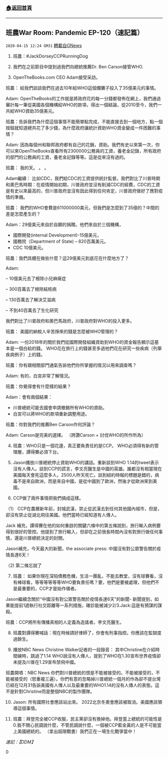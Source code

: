 ###  [:house:返回首頁](https://github.com/ourhimalayas/txt)
---

## 班農War Room: Pandemic EP-120（速記篇）
`2020-04-15 12:24 GM31` [轉載自GNews](https://gnews.org/zh-hant/173762/)

1. 班農：#JackDorseyCCPRunningDog

2. 我們在之前節目中提到過我們向總統推薦Dr. Ben Carson接管WHO.

3. OpenTheBooks.com CEO Adam接受采訪。

班農： 給我們談談我們在過去10年給WHO這個爛攤子投入了35億美元的事情。

Adam: OpenTheBooks的工作就是將政府花的每一分錢都發佈在網上，我們通過審計每一筆從美國各個機構給WHO的款項，得出一個結論，從2010至今，我們一共給WHO資助35億美元。

班農：告訴我們為什麼這個事情不能簡單點完成，不能直接去到一個地方，點一個按鈕就知道總共花了多少錢，為什麼政府讓統計資助WHO資金變成一件困難的事情？

Adam: 因為每個州和聯邦政府都有自己的花銷，資助。我們有史以來第一次，你可以來OpenTheBooks查看所有2300000公務員的工資，養老金記錄，所有政府的部門的公務員的工資，養老金記錄等等。這是從來沒有過的。

班農： 我的天。 。 。

Adam繼續： 比如CDC，我們給CDC的工資提供統計監督。我們對比了川普時期和奧巴馬時期：在疫情開始初期，川普政府並沒有削減CDC的經費，CDC的工資是有史以來最高的，但川普政府並沒有因此得到任何肯定，川普政府做好了應對疫情的準備。

班農： 我們的WHO會費是611000000美元，但我們是怎麼到了35億的？中間的差是怎麼產生的？

Adam：29億美元來自於自願的捐贈。他們來自於三個機構，

- 國際開發(internal Development)-15億美元，
- 國務院（Department of State) – 820百萬美元。
- CDC 10億美元。


班農：我們具體在做些什麼？這29億美元到底花在什麼地方了？

Adam:

– 10億美元去了根除小兒麻痺症

– 300百萬去了根除結核病

– 130百萬去了解決艾滋病

– 不到40百萬去了生化研究

我們對比了川普政府和奧巴馬政府，川普政府對WHO的投入更多。

班農： 美國的納稅人辛苦掙來的錢是怎麼被WHO管理的？

Adam: 一份2018年的關於我們從國際開發組織資助到WHO的資金報告顯示這基本是一個白給的錢。 WHO花在旅行上的錢甚至多過他們花在研究一些疾病（列舉疾病例子）上的錢。

班農：你有跟相關部門通氣告訴他們你所掌握的情況以用來調查嗎？

Adam: 有的，白宮非常了解情況。

班農：你覺得會有什麼樣的結果？

Adam：會有兩個結果：

- 川普總統可能去國會申請撤銷所有WHO的資助。
- 白宮可以將WHO的款項重新調整用途。


班農：你對我們的推薦Ben Carson作何評論？

Adam: Carson是完美的選擇。 （誇讚Carson + 討伐WHO的所作所為）

4. 班農：WHO只是一個花邊，真正要負責任的是CCP。 WHO必須得有新的管理層，譚得賽必須下台。

5. Jason播放川普總統停止資助WHO的講話。重新談到WHO 1.14的tweet表示沒有人傳人。談到CCP的謊言，李文亮醫生是中國的英雄。誰都沒有相當現在美國每天會死這麼多人，2500人昨天死亡。談到紐約時報的標題是錯的，病毒不是來自歐洲，而是來自中國，是從中國到了歐洲，然後才從歐洲來到美國。

6. CCP做了兩件事情把我們搞成這樣。

（1） CCP在農曆新年前，封城武漢，禁止從武漢去到任何其他國內城市，但是，卻沒有禁止從湖北飛往美國。他們當時已經知道有人傳人。

Jack 補充，譚得賽在他的如何重啟的關鍵六條中的第五條說到，旅行輸入病例要得到很好的管控。他提到了旅行輸入，但卻在之前很長時間內沒有對旅行做任何事情，還是川普總統決定的封關。

Jason補充，今天最大的新聞，the associate press: 中國沒有對公眾警告關於疫情長達6天！

（2) 第二條忘說了

7. 班農： 如果你現在深陷債務危機，生活一團亂，不能去教堂，沒有球賽看，沒有棒球看，等等等等等等WHO要負責任嗎？要，他們是要被處理，但他們不是最重要的，CCP才是始作俑者。

Jason繼續念關於“中國沒有對公眾警告關於疫情長達6天”的新聞- 新聞提到，如果能提前1週執行社交距離等一系列措施，確診能被減少2/3.Jack:這是有預謀的謀殺。

班農：CCP將所有傳播真相的人定義為造謠者。李文亮醫生。

8. 班農對譚得賽喊話：現在時候請好律師了，你會有刑事指控。你應該在監獄度過餘生。

9. 播放NBC News Christine Walker記者的一段錄音： 其中Christine在介紹時間線時，跳過了1.14 WHO說沒有人傳人，提到了WHO在1.30宣布世界疫情卻未提及川普在1.29宣布禁飛中國。

班農開噴：NBC News 你們對川普總統的恨是不能被接受的。不能被接受的，不能被接受的（怒重複三遍）。你們有意的忽略掉川普總統一個月的作為卻不提台灣已經在12月31告訴美國有人傳人以及最重要的WHO1.14的沒有人傳人的表態。這不是針對Christine而是整個NBC的製作團隊。

10. Jason: 所有國際社會應該站出來。 2022北京冬奧會應該被取消。美國應該領導這個事情。

11. 班農：拜登完全被CCP收服，民主黨卻沒有換掉他。拜登當上總統的可能性是0.我不關心民調說什麼，不管民調說什麼，一個被CCP藍金黃的人是不可能當上美國總統的。 （拿出超限戰書）我們正在一場生化戰爭當中！

*速記：【DDM】*

0
